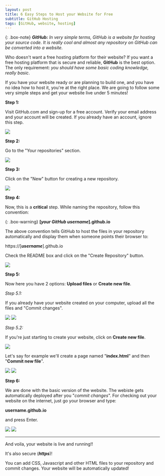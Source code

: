 ```yaml
---
layout: post
title: 6 Easy Steps to Host your Website for Free
subtitle: GitHub Hosting
tags: [GitHub, website, hosting]
---
```


{: .box-note}
***GitHub:*** *In very simple terms, GitHub is a website for hosting your source code. It is really cool and almost any repository on GitHub can be converted into a website.*

Who doesn't want a free hosting platform for their website? If you want a free hosting platform that is secure and reliable, **GitHub** is the best option. The only requirement: *you should have some basic coding knowledge, really basic*.

If you have your website ready or are planning to build one, and you have no idea how to host it, you're at the right place. We are going to follow some very simple steps and get your website live under 5 minutes!

**Step 1:**

Visit GitHub.com and sign-up for a free account. Verify your email address and your account will be created. If you already have an account, ignore this step.

<img src="/img/github1.png">

**Step 2:**

Go to the "Your repositories" section.

<img src="/img/github2.png">

**Step 3:**

Click on the "New" button for creating a new repository.

<img src="/img/github3.png">

**Step 4:**

Now, this is a <strong>critical</strong> step. While naming the repository, follow this convention:

{: .box-warning}
**[*your GitHub username*].github.io**

The above convention tells GitHub to host the files in your repository automatically and display them when someone points their browser to:

https://[***username***].github.io

Check the README box and click on the "Create Repository" button.

<img src="/img/github4.png">

**Step 5:**

Now here you have 2 options: **Upload files** or **Create new file**.

*Step 5.1:*

If you already have your website created on your computer, upload all the files and "Commit changes".

<img src="/img/github5.png">

<img src="/img/github6.png">

*Step 5.2:*

If you're just starting to create your website, click on **Create new file**.

<img src="/img/github7.png">

Let's say for example we'll create a page named "**index.html**" and then "**Commit new file**".

<img src="/img/github8.png">

<img src="/img/github9.png">

**Step 6:**

We are done with the basic version of the website. The webiste gets automatically deployed after you "*commit changes*". For checking out your website on the internet, just go your browser and type:

**<italic>username</italic>.github.io**

and press Enter.

<img src="/img/github10.png">

<img src="/img/github11.png">
<hr color="black">
And voila, your website is live and running!!

It's also secure (***https***)!

You can add CSS, Javascript and other HTML files to your repository and commit changes. Your website will be automatically updated!
